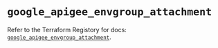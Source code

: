 # `google_apigee_envgroup_attachment`

Refer to the Terraform Registory for docs: [`google_apigee_envgroup_attachment`](https://www.terraform.io/docs/providers/google-beta/r/google_apigee_envgroup_attachment).
